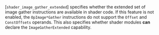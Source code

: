 [`shader_image_gather_extended`]
specifies whether the extended set of image gather instructions are
available in shader code.
If this feature is not enabled, the `OpImage*Gather` instructions do
not support the `Offset` and `ConstOffsets` operands.
This also specifies whether shader modules  **can**  declare the
`ImageGatherExtended` capability.